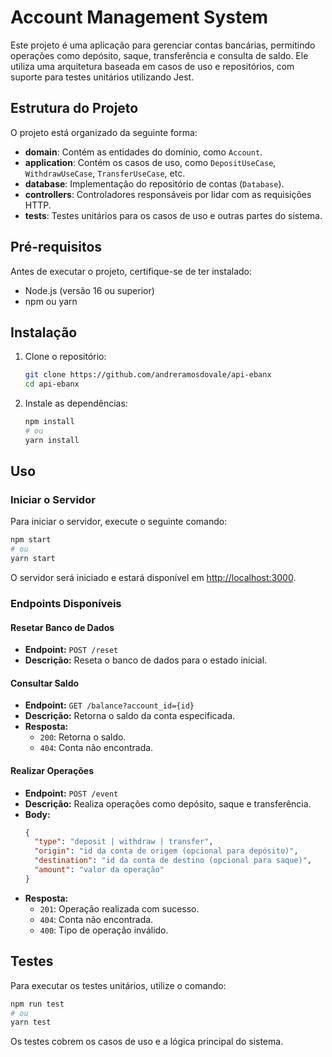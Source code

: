 # **Account Management System**

Este projeto é uma aplicação para gerenciar contas bancárias, permitindo operações como depósito, saque, transferência e consulta de saldo. Ele utiliza uma arquitetura baseada em casos de uso e repositórios, com suporte para testes unitários utilizando Jest.

## **Estrutura do Projeto**

O projeto está organizado da seguinte forma:

- **domain**: Contém as entidades do domínio, como `Account`.
- **application**: Contém os casos de uso, como `DepositUseCase`, `WithdrawUseCase`, `TransferUseCase`, etc.
- **database**: Implementação do repositório de contas (`Database`).
- **controllers**: Controladores responsáveis por lidar com as requisições HTTP.
- **tests**: Testes unitários para os casos de uso e outras partes do sistema.

## **Pré-requisitos**

Antes de executar o projeto, certifique-se de ter instalado:

- Node.js (versão 16 ou superior)
- npm ou yarn

## **Instalação**

1. Clone o repositório:
   ```bash
   git clone https://github.com/andreramosdovale/api-ebanx
   cd api-ebanx
   ```
2. Instale as dependências:
   ```bash
   npm install
   # ou
   yarn install
   ```

## **Uso**

### Iniciar o Servidor

Para iniciar o servidor, execute o seguinte comando:

```bash
npm start
# ou
yarn start
```

O servidor será iniciado e estará disponível em [http://localhost:3000](http://localhost:3000).

### **Endpoints Disponíveis**

#### **Resetar Banco de Dados**

- **Endpoint:** `POST /reset`
- **Descrição:** Reseta o banco de dados para o estado inicial.

#### **Consultar Saldo**

- **Endpoint:** `GET /balance?account_id={id}`
- **Descrição:** Retorna o saldo da conta especificada.
- **Resposta:**
  - `200`: Retorna o saldo.
  - `404`: Conta não encontrada.

#### **Realizar Operações**

- **Endpoint:** `POST /event`
- **Descrição:** Realiza operações como depósito, saque e transferência.
- **Body:**
  ```json
  {
    "type": "deposit | withdraw | transfer",
    "origin": "id da conta de origem (opcional para depósito)",
    "destination": "id da conta de destino (opcional para saque)",
    "amount": "valor da operação"
  }
  ```
- **Resposta:**
  - `201`: Operação realizada com sucesso.
  - `404`: Conta não encontrada.
  - `400`: Tipo de operação inválido.

## **Testes**

Para executar os testes unitários, utilize o comando:

```bash
npm run test
# ou
yarn test
```

Os testes cobrem os casos de uso e a lógica principal do sistema.
